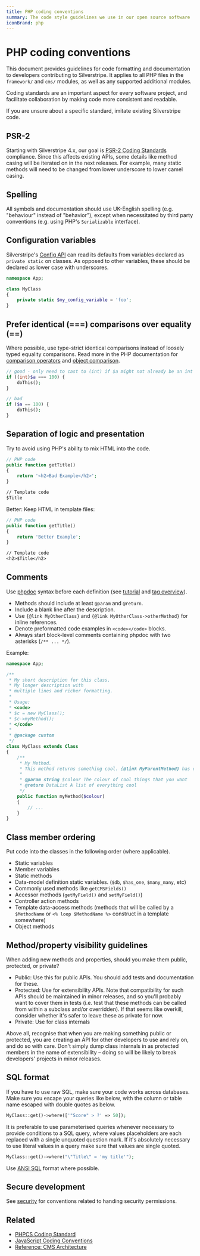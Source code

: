 ```yaml
---
title: PHP coding conventions
summary: The code style guidelines we use in our open source software
iconBrand: php
---
```

# PHP coding conventions

This document provides guidelines for code formatting and documentation
to developers contributing to Silverstripe. It applies to all PHP files
in the `framework/` and `cms/` modules, as well as any supported additional modules.

Coding standards are an important aspect for every software project,
and facilitate collaboration by making code more consistent and readable.

If you are unsure about a specific standard, imitate existing Silverstripe code.

## PSR-2

Starting with Silverstripe 4.x, our goal is [PSR-2 Coding Standards](http://www.php-fig.org/psr/psr-2/) compliance.
Since this affects existing APIs, some details like method casing will be iterated on in the next releases.
For example, many static methods will need to be changed from lower underscore to lower camel casing.

## Spelling

All symbols and documentation should use UK-English spelling (e.g. "behaviour" instead of "behavior"),
except when necessitated by third party conventions (e.g. using PHP's `Serializable` interface).

## Configuration variables

Silverstripe's [Config API](/developer_guides/configuration/configuration/) can read its defaults from variables declared as `private static` on classes.
As opposed to other variables, these should be declared as lower case with underscores.

```php
namespace App;

class MyClass
{
    private static $my_config_variable = 'foo';
}
```

## Prefer identical (===) comparisons over equality (==)

Where possible, use type-strict identical comparisons instead of loosely typed equality comparisons.
Read more in the PHP documentation for [comparison operators](http://php.net/manual/en/language.operators.comparison.php) and [object comparison](http://php.net/manual/en/language.oop5.object-comparison.php).

```php
// good - only need to cast to (int) if $a might not already be an int
if ((int)$a === 100) {
    doThis();
}

// bad
if ($a == 100) {
    doThis();
}
```

## Separation of logic and presentation

Try to avoid using PHP's ability to mix HTML into the code.

```php
// PHP code
public function getTitle()
{
    return '<h2>Bad Example</h2>';
}
```

```ss
// Template code
$Title
```

Better: Keep HTML in template files:

```php
// PHP code
public function getTitle()
{
    return 'Better Example';
}
```

```ss
// Template code
<h2>$Title</h2>
```

## Comments

Use [phpdoc](http://phpdoc.org/) syntax before each definition (see [tutorial](http://manual.phpdoc.org/HTMLSmartyConverter/HandS/phpDocumentor/tutorial_phpDocumentor.quickstart.pkg.html)
and [tag overview](http://manual.phpdoc.org/HTMLSmartyConverter/HandS/phpDocumentor/tutorial_tags.pkg.html)).

- Methods should include at least `@param` and `@return`.
- Include a blank line after the description.
- Use `{@link MyOtherClass}` and `{@link MyOtherClass->otherMethod}` for inline references.
- Denote preformatted code examples in `<code></code>` blocks.
- Always start block-level comments containing phpdoc with two asterisks (`/** ... */`).

Example:

```php
namespace App;

/**
 * My short description for this class.
 * My longer description with
 * multiple lines and richer formatting.
 *
 * Usage:
 * <code>
 * $c = new MyClass();
 * $c->myMethod();
 * </code>
 *
 * @package custom
 */
class MyClass extends Class
{
    /**
     * My Method.
     * This method returns something cool. {@link MyParentMethod} has other cool stuff in it.
     *
     * @param string $colour The colour of cool things that you want
     * @return DataList A list of everything cool
     */
    public function myMethod($colour)
    {
        // ...
    }
}
```

## Class member ordering

Put code into the classes in the following order (where applicable).

- Static variables
- Member variables
- Static methods
- Data-model definition static variables.  (`$db`, `$has_one`, `$many_many`, etc)
- Commonly used methods like `getCMSFields()`
- Accessor methods (`getMyField()` and `setMyField()`)
- Controller action methods
- Template data-access methods (methods that will be called by a `$MethodName` or `<% loop $MethodName %>` construct in a template somewhere)
- Object methods

## Method/property visibility guidelines

When adding new methods and properties, should you make them public, protected, or private?

- Public: Use this for public APIs. You should add tests and documentation for these.
- Protected: Use for extensibility APIs. Note that compatibility for such APIs should be maintained in minor releases, and so you'll probably want to cover them in tests (i.e. test that these methods can be called from within a subclass and/or overridden). If that seems like overkill, consider whether it's safer to leave these as private for now.
- Private: Use for class internals

Above all, recognise that when you are making something public or protected, you are creating an API for other developers to use and rely on, and do so with care. Don't simply dump class internals in as protected members in the name of extensibility – doing so will be likely to break developers' projects in minor releases.

## SQL format

If you have to use raw SQL, make sure your code works across databases. Make sure you escape your queries like below,
with the column or table name escaped with double quotes as below.

```php
MyClass::get()->where(['"Score" > ?' => 50]);
```

It is preferable to use parameterised queries whenever necessary to provide conditions
to a SQL query, where values placeholders are each replaced with a single unquoted question mark.
If it's absolutely necessary to use literal values in a query make sure that values
are single quoted.

```php
MyClass::get()->where("\"Title\" = 'my title'");
```

Use [ANSI SQL](http://en.wikipedia.org/wiki/SQL#Standardization) format where possible.

## Secure development

See [security](/developer_guides/security) for conventions related to handing security permissions.

## Related

- [PHPCS Coding Standard](https://github.com/silverstripe/silverstripe-framework/blob/4/phpcs.xml.dist)
- [JavaScript Coding Conventions](/contributing/javascript_coding_conventions)
- [Reference: CMS Architecture](/developer_guides/customising_the_admin_interface/cms_architecture)
